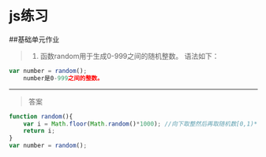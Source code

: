 # js练习

##基础单元作业
> 1. 函数random用于生成0-999之间的随机整数。
语法如下：
    
```javascript
var number = random();
    number是0-999之间的整数。
```
---

> 答案
```javascript
function random(){
	var i = Math.floor(Math.random()*1000); //向下取整然后再取随机数[0,1)*1000
	return i;
}
var number = random();
```



